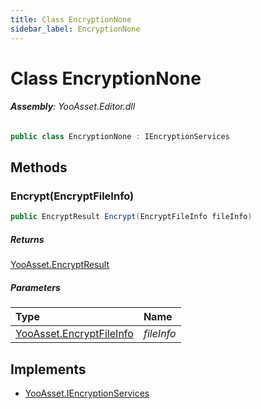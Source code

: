 ```yaml
---
title: Class EncryptionNone
sidebar_label: EncryptionNone
---
```

# Class EncryptionNone


###### **Assembly**: YooAsset.Editor.dll

```csharp title="Declaration"
public class EncryptionNone : IEncryptionServices
```
## Methods
### Encrypt(EncryptFileInfo)


```csharp title="Declaration"
public EncryptResult Encrypt(EncryptFileInfo fileInfo)
```

##### Returns

[YooAsset.EncryptResult](../YooAsset/EncryptResult.md)

##### Parameters

| Type | Name |
|:--- |:--- |
| [YooAsset.EncryptFileInfo](../YooAsset/EncryptFileInfo.md) | *fileInfo* |


## Implements

* [YooAsset.IEncryptionServices](../YooAsset/IEncryptionServices.md)
